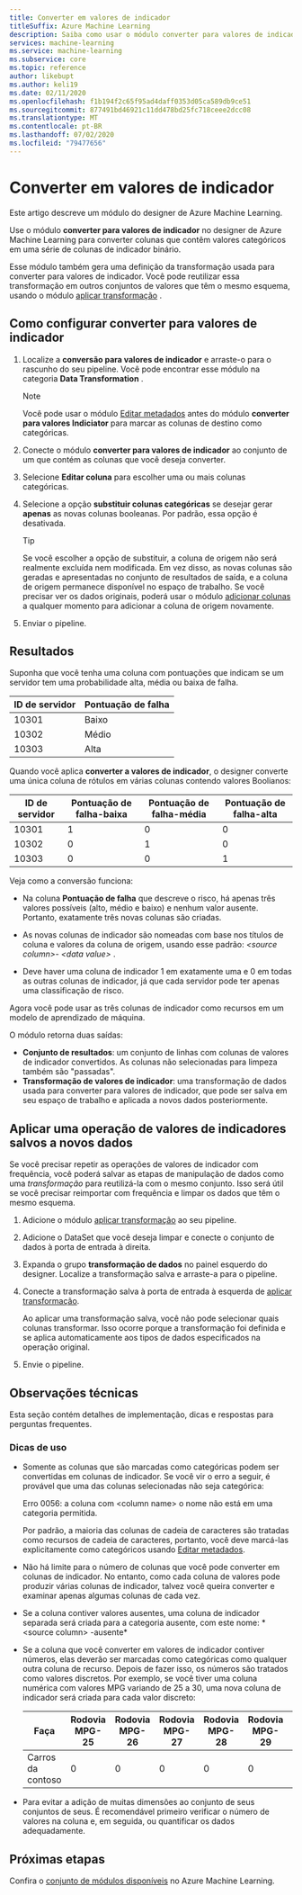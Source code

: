 ```yaml
---
title: Converter em valores de indicador
titleSuffix: Azure Machine Learning
description: Saiba como usar o módulo converter para valores de indicador em Azure Machine Learning para converter colunas que contêm valores categóricos em uma série de colunas de indicadores binários.
services: machine-learning
ms.service: machine-learning
ms.subservice: core
ms.topic: reference
author: likebupt
ms.author: keli19
ms.date: 02/11/2020
ms.openlocfilehash: f1b194f2c65f95ad4daff0353d05ca589db9ce51
ms.sourcegitcommit: 877491bd46921c11dd478bd25fc718ceee2dcc08
ms.translationtype: MT
ms.contentlocale: pt-BR
ms.lasthandoff: 07/02/2020
ms.locfileid: "79477656"
---
```

# <a name="convert-to-indicator-values"></a>Converter em valores de indicador
Este artigo descreve um módulo do designer de Azure Machine Learning.

Use o módulo **converter para valores de indicador** no designer de Azure Machine Learning para converter colunas que contêm valores categóricos em uma série de colunas de indicador binário.  

Esse módulo também gera uma definição da transformação usada para converter para valores de indicador. Você pode reutilizar essa transformação em outros conjuntos de valores que têm o mesmo esquema, usando o módulo [aplicar transformação](apply-transformation.md) .

## <a name="how-to-configure-convert-to-indicator-values"></a>Como configurar converter para valores de indicador

1.  Localize a **conversão para valores de indicador** e arraste-o para o rascunho do seu pipeline. Você pode encontrar esse módulo na categoria **Data Transformation** .
    > [!NOTE]
    > Você pode usar o módulo [Editar metadados](edit-metadata.md) antes do módulo **converter para valores Indiciator** para marcar as colunas de destino como categóricas.

1. Conecte o módulo **converter para valores de indicador** ao conjunto de um que contém as colunas que você deseja converter. 

1. Selecione **Editar coluna** para escolher uma ou mais colunas categóricas.

1. Selecione a opção **substituir colunas categóricas** se desejar gerar **apenas** as novas colunas booleanas. Por padrão, essa opção é desativada.
    

    > [!TIP]
    >  Se você escolher a opção de substituir, a coluna de origem não será realmente excluída nem modificada. Em vez disso, as novas colunas são geradas e apresentadas no conjunto de resultados de saída, e a coluna de origem permanece disponível no espaço de trabalho. Se você precisar ver os dados originais, poderá usar o módulo [adicionar colunas](add-columns.md) a qualquer momento para adicionar a coluna de origem novamente.

1. Enviar o pipeline.

## <a name="results"></a>Resultados

Suponha que você tenha uma coluna com pontuações que indicam se um servidor tem uma probabilidade alta, média ou baixa de falha.  

| ID de servidor | Pontuação de falha |
| --------- | ------------- |
| 10301     | Baixo           |
| 10302     | Médio        |
| 10303     | Alta          |

Quando você aplica **converter a valores de indicador**, o designer converte uma única coluna de rótulos em várias colunas contendo valores Boolianos:  

| ID de servidor | Pontuação de falha-baixa | Pontuação de falha-média | Pontuação de falha-alta |
| --------- | ------------------- | ---------------------- | -------------------- |
| 10301     | 1                   | 0                      | 0                    |
| 10302     | 0                   | 1                      | 0                    |
| 10303     | 0                   | 0                      | 1                    |

Veja como a conversão funciona:  

-   Na coluna **Pontuação de falha** que descreve o risco, há apenas três valores possíveis (alto, médio e baixo) e nenhum valor ausente. Portanto, exatamente três novas colunas são criadas.  

-   As novas colunas de indicador são nomeadas com base nos títulos de coluna e valores da coluna de origem, usando esse padrão: *\<source column>- \<data value>* .  

-   Deve haver uma coluna de indicador 1 em exatamente uma e 0 em todas as outras colunas de indicador, já que cada servidor pode ter apenas uma classificação de risco.  

Agora você pode usar as três colunas de indicador como recursos em um modelo de aprendizado de máquina.

O módulo retorna duas saídas:

- **Conjunto de resultados**: um conjunto de linhas com colunas de valores de indicador convertidos. As colunas não selecionadas para limpeza também são "passadas".
- **Transformação de valores de indicador**: uma transformação de dados usada para converter para valores de indicador, que pode ser salva em seu espaço de trabalho e aplicada a novos dados posteriormente.

## <a name="apply-a-saved-indicator-values-operation-to-new-data"></a>Aplicar uma operação de valores de indicadores salvos a novos dados

Se você precisar repetir as operações de valores de indicador com frequência, você poderá salvar as etapas de manipulação de dados como uma *transformação* para reutilizá-la com o mesmo conjunto. Isso será útil se você precisar reimportar com frequência e limpar os dados que têm o mesmo esquema.

1. Adicione o módulo [aplicar transformação](apply-transformation.md) ao seu pipeline.

1. Adicione o DataSet que você deseja limpar e conecte o conjunto de dados à porta de entrada à direita.

1. Expanda o grupo **transformação de dados** no painel esquerdo do designer. Localize a transformação salva e arraste-a para o pipeline.

1. Conecte a transformação salva à porta de entrada à esquerda de [aplicar transformação](apply-transformation.md).

   Ao aplicar uma transformação salva, você não pode selecionar quais colunas transformar. Isso ocorre porque a transformação foi definida e se aplica automaticamente aos tipos de dados especificados na operação original.

1. Envie o pipeline.
 
## <a name="technical-notes"></a>Observações técnicas  

Esta seção contém detalhes de implementação, dicas e respostas para perguntas frequentes.

### <a name="usage-tips"></a>Dicas de uso

-   Somente as colunas que são marcadas como categóricas podem ser convertidas em colunas de indicador. Se você vir o erro a seguir, é provável que uma das colunas selecionadas não seja categórica:  

     Erro 0056: a coluna com \<column name> o nome não está em uma categoria permitida.  

     Por padrão, a maioria das colunas de cadeia de caracteres são tratadas como recursos de cadeia de caracteres, portanto, você deve marcá-las explicitamente como categóricos usando [Editar metadados](edit-metadata.md).  

-   Não há limite para o número de colunas que você pode converter em colunas de indicador. No entanto, como cada coluna de valores pode produzir várias colunas de indicador, talvez você queira converter e examinar apenas algumas colunas de cada vez.  

-   Se a coluna contiver valores ausentes, uma coluna de indicador separada será criada para a categoria ausente, com este nome: * \<source column> -ausente*  

-   Se a coluna que você converter em valores de indicador contiver números, elas deverão ser marcadas como categóricas como qualquer outra coluna de recurso. Depois de fazer isso, os números são tratados como valores discretos. Por exemplo, se você tiver uma coluna numérica com valores MPG variando de 25 a 30, uma nova coluna de indicador será criada para cada valor discreto:  

    | Faça       | Rodovia MPG-25 | Rodovia MPG-26 | Rodovia MPG-27 | Rodovia MPG-28 | Rodovia MPG-29 | Rodovia MPG-30 |
    | ---------- | --------------- | --------------- | --------------- | --------------- | --------------- | --------------- |
    | Carros da contoso | 0               | 0               | 0               | 0               | 0               | 1               |

- Para evitar a adição de muitas dimensões ao conjunto de seus conjuntos de seus. É recomendável primeiro verificar o número de valores na coluna e, em seguida, ou quantificar os dados adequadamente.  


## <a name="next-steps"></a>Próximas etapas

Confira o [conjunto de módulos disponíveis](module-reference.md) no Azure Machine Learning. 
